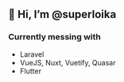 ## 👋 Hi, I’m @superloika

### Currently messing with
- Laravel
- VueJS, Nuxt, Vuetify, Quasar
- Flutter
